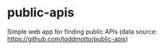 # public-apis

Simple web app for finding public APIs (data source: https://github.com/toddmotto/public-apis)
